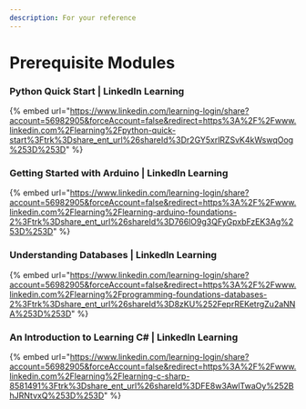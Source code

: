 ```yaml
---
description: For your reference
---
```


# Prerequisite Modules

### Python Quick Start | LinkedIn Learning

{% embed url="https://www.linkedin.com/learning-login/share?account=56982905&forceAccount=false&redirect=https%3A%2F%2Fwww.linkedin.com%2Flearning%2Fpython-quick-start%3Ftrk%3Dshare_ent_url%26shareId%3Dr2GY5xrlRZSvK4kWswqOog%253D%253D" %}

### Getting Started with Arduino | LinkedIn Learning

{% embed url="https://www.linkedin.com/learning-login/share?account=56982905&forceAccount=false&redirect=https%3A%2F%2Fwww.linkedin.com%2Flearning%2Flearning-arduino-foundations-2%3Ftrk%3Dshare_ent_url%26shareId%3D766lO9g3QFyGpxbFzEK3Ag%253D%253D" %}

### Understanding Databases | LinkedIn Learning

{% embed url="https://www.linkedin.com/learning-login/share?account=56982905&forceAccount=false&redirect=https%3A%2F%2Fwww.linkedin.com%2Flearning%2Fprogramming-foundations-databases-2%3Ftrk%3Dshare_ent_url%26shareId%3D8zKU%252FeprREKetrgZu2aNNA%253D%253D" %}

### An Introduction to Learning C# | LinkedIn Learning

{% embed url="https://www.linkedin.com/learning-login/share?account=56982905&forceAccount=false&redirect=https%3A%2F%2Fwww.linkedin.com%2Flearning%2Flearning-c-sharp-8581491%3Ftrk%3Dshare_ent_url%26shareId%3DFE8w3AwlTwaOy%252BhJRNtvxQ%253D%253D" %}

